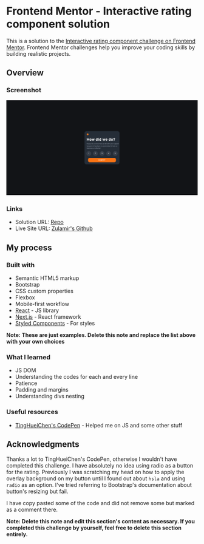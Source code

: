 # Frontend Mentor - Interactive rating component solution

This is a solution to the [Interactive rating component challenge on Frontend Mentor](https://www.frontendmentor.io/challenges/interactive-rating-component-koxpeBUmI). Frontend Mentor challenges help you improve your coding skills by building realistic projects. 

## Overview


### Screenshot

![Screenshot](images/screenshot.png?raw=true "Screenshot")

### Links

- Solution URL: [Repo](https://github.com/zulamirsofian/interactive-rating-component)
- Live Site URL: [Zulamir's Github](https://zulamirsofian.github.io/frontendmentor/InteractiveRatingComponent)

## My process

### Built with

- Semantic HTML5 markup
- Bootstrap
- CSS custom properties
- Flexbox
- Mobile-first workflow
- [React](https://reactjs.org/) - JS library
- [Next.js](https://nextjs.org/) - React framework
- [Styled Components](https://styled-components.com/) - For styles

**Note: These are just examples. Delete this note and replace the list above with your own choices**

### What I learned

- JS DOM
- Understanding the codes for each and every line
- Patience
- Padding and margins
- Understanding divs nesting

### Useful resources

- [TingHueiChen's CodePen](https://codepen.io/TingHueiChen/pen/eYVWEay) - Helped me on JS and some other stuff

## Acknowledgments

Thanks a lot to TingHueiChen's CodePen, otherwise I wouldn't have completed this challenge. I have absolutely no idea using radio as a button for the rating. 
Previously I was scratching my head on how to apply the overlay background on my button until I found out about `hsla` and using `radio` as an option. I've tried referring to Bootstrap's documentation about button's resizing but fail.

I have copy pasted some of the code and did not remove some but marked as a comment there. 

**Note: Delete this note and edit this section's content as necessary. If you completed this challenge by yourself, feel free to delete this section entirely.**
